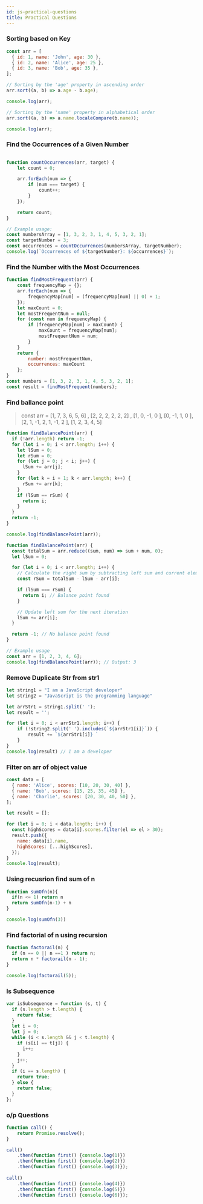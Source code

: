 ```yaml
---
id: js-practical-questions 
title: Practical Questions
---
```


### Sorting based on Key

```js
const arr = [
  { id: 1, name: 'John', age: 30 },
  { id: 2, name: 'Alice', age: 25 },
  { id: 3, name: 'Bob', age: 35 },
];

// Sorting by the 'age' property in ascending order
arr.sort((a, b) => a.age - b.age);

console.log(arr);

// Sorting by the 'name' property in alphabetical order
arr.sort((a, b) => a.name.localeCompare(b.name));

console.log(arr);

```

### Find the Occurrences of a Given Number

```js

function countOccurrences(arr, target) {
    let count = 0;

    arr.forEach(num => {
        if (num === target) {
            count++;
        }
    });

    return count;
}

// Example usage:
const numbersArray = [1, 3, 2, 3, 1, 4, 5, 3, 2, 1];
const targetNumber = 3;
const occurrences = countOccurrences(numbersArray, targetNumber);
console.log(`Occurrences of ${targetNumber}: ${occurrences}`);

```


### Find the Number with the Most Occurrences

```js
function findMostFrequent(arr) {
    const frequencyMap = {};
    arr.forEach(num => {
        frequencyMap[num] = (frequencyMap[num] || 0) + 1;
    });
    let maxCount = 0;
    let mostFrequentNum = null;
    for (const num in frequencyMap) {
        if (frequencyMap[num] > maxCount) {
            maxCount = frequencyMap[num];
            mostFrequentNum = num;
        }
    }
    return {
        number: mostFrequentNum,
        occurrences: maxCount
    };
}
const numbers = [1, 3, 2, 3, 1, 4, 5, 3, 2, 1];
const result = findMostFrequent(numbers);

```


### Find ballance point
> const arr = [1, 7, 3, 6, 5, 6] , [2, 2, 2, 2, 2, 2] , [1, 0, -1, 0 ], [0, -1, 1, 0 ],[2, 1, -1, 2, 1, -1, 2 ], [1, 2, 3, 4, 5]

```js title="Approach time-complexity O(n2)"
function findBalancePoint(arr) {
  if (!arr.length) return -1;
  for (let i = 0; i < arr.length; i++) {
    let lSum = 0;
    let rSum = 0;
    for (let j = 0; j < i; j++) {
      lSum += arr[j];
    }
    for (let k = i + 1; k < arr.length; k++) {
      rSum += arr[k];
    }
    if (lSum == rSum) {
      return i;
    }
  }
  return -1;
}

console.log(findBalancePoint(arr));

```

```js title="Approach 2 time-complexity O(n)"
function findBalancePoint(arr) {
  const totalSum = arr.reduce((sum, num) => sum + num, 0);
  let lSum = 0;

  for (let i = 0; i < arr.length; i++) {
    // Calculate the right sum by subtracting left sum and current element from total sum
    const rSum = totalSum - lSum - arr[i];

    if (lSum === rSum) {
      return i; // Balance point found
    }

    // Update left sum for the next iteration
    lSum += arr[i];
  }

  return -1; // No balance point found
}

// Example usage
const arr = [1, 2, 3, 4, 6];
console.log(findBalancePoint(arr)); // Output: 3

```


### Remove Duplicate Str from str1

```js
let string1 = "I am a JavaScript developer"
let string2 = "JavaScript is the programming language"

let arrStr1 = string1.split(' ');
let result = '';

for (let i = 0; i < arrStr1.length; i++) {
    if (!string2.split(' ').includes(`${arrStr1[i]}`)) {
        result += `${arrStr1[i]} `
    }
}
console.log(result) // I am a developer 

```

### Filter on arr of object value

```js
const data = [
  { name: 'Alice', scores: [10, 20, 30, 40] },
  { name: 'Bob', scores: [15, 25, 35, 45] },
  { name: 'Charlie', scores: [20, 30, 40, 50] },
];

let result = [];

for (let i = 0; i < data.length; i++) {
  const highScores = data[i].scores.filter(el => el > 30);
  result.push({
    name: data[i].name,
    highScores: [...highScores],
  });
}
console.log(result);
```

### Using recusrion find sum of n

```js
function sumOfn(n){
  if(n <= 1) return n
  return sumOfn(n-1) + n
}

console.log(sumOfn(3))
```



### Find factorial of n using recursion 


```js
function factorail(n) {
  if (n == 0 || n ==1 ) return n;
  return n * factorail(n - 1);
}

console.log(factorail(5));
```

### Is Subsequence

```js title="Link : https://leetcode.com/problems/is-subsequence/"
var isSubsequence = function (s, t) {
  if (s.length > t.length) {
    return false;
  }
  let i = 0;
  let j = 0;
  while (i < s.length && j < t.length) {
    if (s[i] == t[j]) {
      i++;
    }
    j++;
  }
  if (i == s.length) {
    return true;
  } else {
    return false;
  }
};

```

### o/p Questions 
```js
function call() {
    return Promise.resolve();
}

call()
    .then(function first() {console.log(1)})
    .then(function first() {console.log(2)})
    .then(function first() {console.log(3)});
    
call()
    .then(function first() {console.log(4)})
    .then(function first() {console.log(5)})
    .then(function first() {console.log(6)}); 

```
